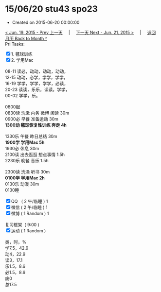 # 15/06/20 stu43 spo23

- Created on 2015-06-20 00:00:00

[< Jun. 19, 2015 - Prev 上一天](/lifelogs/2015/06/d19.md) &nbsp; &nbsp; | &nbsp; &nbsp; [下一天 Next - Jun. 21, 2015 >](/lifelogs/2015/06/d21.md) &nbsp; &nbsp; |  &nbsp; &nbsp; [返回月历 Back to Month ^](/lifelogs/2015/06/index.md)
<br/>Pri Tasks:</strong></div><div><input type="checkbox" checked="true" />1. 毽球训练</div><div><input type="checkbox" checked="true" />2. 学用Mac<br/></div><div><br clear="none"/></div><div>08-11 读必，动动，动动，动动，</div><div>12-15 动动，必学，学学，学学，</div><div>16-19 学学，学学，学学，必读，</div><div>20-23 读读，乐乐，读读，学学，</div><div>00-02 学学，乐。</div><div><div><br clear="none"/></div></div><div>0800起</div><div>0830读 洗漱 内务 微博 阅读 30m</div><div>0900必 早餐 准备运动 30m</div><div><b>1300动 毽球恢复性训练 奔走 4h</b></div><div><br/></div><div>1330乐 午餐 昨日总结 30m</div><div><strong>1900学 学用Mac 5h</strong></div><div>1930必 休息 30m</div><div>2100读 出去逛逛 想点事情 1.5h</div><div>2230乐 晚餐 音乐 1.5h</div><div><br/></div><div>2300读 洗澡 听书 30m</div><div><b>0100学 学用Mac 2h</b></div><div>0130乐 动漫 30m</div><div>0130睡</div><div><br clear="none"/></div><div><input type="checkbox" checked="true" />QQ   ( 2 午/临睡 ) 1<br clear="none"/><input type="checkbox" checked="true" />微信 ( 2 午/临睡 ) 1</div><div><input type="checkbox" checked="true" />微博 ( 1 Random ) 1</div><div><br clear="none"/></div><div><en-todo/>复习框架  ( 9:00 ) <br clear="none"/></div><div><input type="checkbox" checked="true" />运动 ( 1 Random ) </div><div><div><br clear="none"/></div></div><div>类，时，%</div><div>学7.5，42.9</div><div>动4，22.9<br clear="none"/>读3，17.1</div><div>乐1.5，8.6</div><div>必1.5，8.6</div><div>废0<br clear="none"/>总17.5</div>
